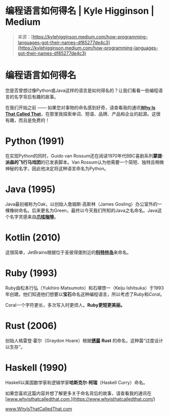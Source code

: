 <!--yml

category: 未分类

date: 2024-05-27 14:42:35

-->

# 编程语言如何得名 | Kyle Higginson | Medium

> 来源：[https://kylehigginson.medium.com/how-programming-languages-got-their-names-df85277de4c3](https://kylehigginson.medium.com/how-programming-languages-got-their-names-df85277de4c3)

# 编程语言如何得名

您是否曾想过像Python或Java这样的语言是如何得名的？让我们看看一些编程语言的名字背后有趣的故事。

在我们开始之前 —— 如果您对事物的命名感到好奇，请查看我的通讯[**Why Is That Called That**](https://www.whyisthatcalledthat.com/)，在那里我探索单词、短语、品牌、产品和企业的起源。这很有趣，而且是免费的！

# Python (1991)

在实现Python的同时，Guido van Rossum还在阅读1970年代BBC喜剧系列**蒙提·派森的飞行马戏团**的已发表脚本。Van Rossum认为他需要一个简短、独特且稍微神秘的名字，因此他决定将这种语言命名为Python。

# Java (**1995**)

Java最初被称为Oak，以创始人詹姆斯·高斯林（James Gosling）办公室外的一棵橡树命名。后来更名为Green，最终以今天我们所知的Java之名命名。Java这个名字灵感来自[**爪哇咖啡**](https://en.wikipedia.org/wiki/Coffee_production_in_Indonesia#Java)。

# Kotlin (2010)

这很简单，JetBrains根据位于圣彼得堡附近的[**科特林岛**](https://en.wikipedia.org/wiki/Kotlin_Island)来命名。

# Ruby (1993)

Ruby由松本行弘（Yukihiro Matsumoto）和石塚啓一（Keiju Ishitsuka）于1993年创建。他们知道他们想要以**宝石**命名这种编程语言，所以考虑了*Ruby*和*Coral*。

Coral一个字符更长，多次写入时更烦人。**Ruby更短更美丽。**

# Rust (2006)

创始人格雷登·霍尔（Graydon Hoare）根据[**锈菌**](http://en.wikipedia.org/wiki/Rust_%28fungus%29) **Rust** 的命名，这种菌“过度设计以生存”。

# Haskell (1990)

Haskell以美国数学家和逻辑学家**哈斯克尔·柯瑞**（Haskell Curry）命名。

如果您喜欢这篇内容并想了解更多关于命名背后的故事，请查看我的通讯在[www.whyisthatcalledthat.com.](https://www.whyisthatcalledthat.com/)

www.WhyIsThatCalledThat.com
